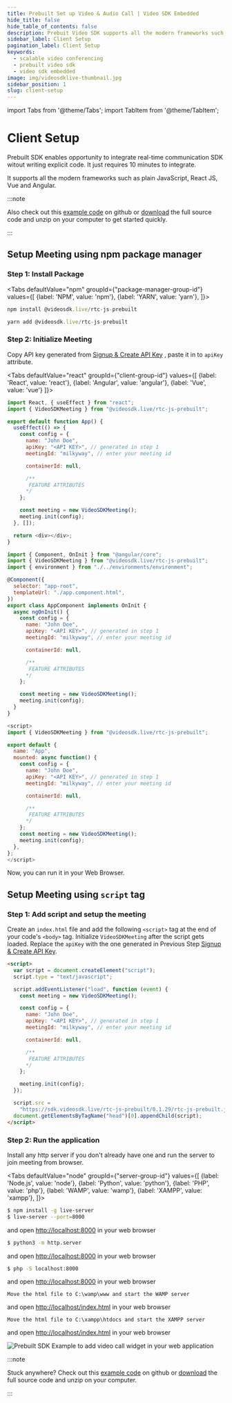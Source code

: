 ```yaml
---
title: Prebuilt Set up Video & Audio Call | Video SDK Embedded
hide_title: false
hide_table_of_contents: false
description: Prebuit Video SDK supports all the modern frameworks such as plain JavaScript, React JS, Vue and Angular and more. Embedded Video calling build up scalable video conferencing applications or website.
sidebar_label: Client Setup
pagination_label: Client Setup
keywords:
  - scalable video conferencing
  - prebuilt video sdk
  - video sdk embedded
image: img/videosdklive-thumbnail.jpg
sidebar_position: 1
slug: client-setup
---
```


import Tabs from '@theme/Tabs';
import TabItem from '@theme/TabItem';

# Client Setup

Prebuilt SDK enables opportunity to integrate real-time communication SDK witout writing explicit code. It just requires 10 minutes to integrate.

It supports all the modern frameworks such as plain JavaScript, React JS, Vue and Angular.

:::note

Also check out this [example code](https://github.com/videosdk-live/videosdk-rtc-js-prebuilt-embedded-example) on github or [download](https://github.com/videosdk-live/videosdk-rtc-js-prebuilt-embedded-example/archive/refs/tags/v0.1.1.zip) the full source code and unzip on your computer to get started quickly.

:::

## Setup Meeting using npm package manager

### Step 1: Install Package

<Tabs
defaultValue="npm"
groupId={"package-manager-group-id"}
values={[
{label: 'NPM', value: 'npm'},
{label: 'YARN', value: 'yarn'},
]}>
<TabItem value="npm">

```js
npm install @videosdk.live/rtc-js-prebuilt
```

</TabItem>
<TabItem value="yarn">

```js
yarn add @videosdk.live/rtc-js-prebuilt
```

</TabItem>
</Tabs>

### Step 2: Initialize Meeting

Copy API key generated from [Signup & Create API Key](/docs/guide/prebuilt-video-and-audio-calling/signup-and-create-api) , paste it in to `apiKey` attribute.

<Tabs
defaultValue="react"
groupId={"client-group-id"}
values={[
{label: 'React', value: 'react'},
{label: 'Angular', value: 'angular'},
{label: 'Vue', value: 'vue'}
]}>
<TabItem value="react">

```js
import React, { useEffect } from "react";
import { VideoSDKMeeting } from "@videosdk.live/rtc-js-prebuilt";

export default function App() {
  useEffect(() => {
    const config = {
      name: "John Doe",
      apiKey: "<API KEY>", // generated in step 1
      meetingId: "milkyway", // enter your meeting id

      containerId: null,

      /**
       FEATURE ATTRIBUTES
      */
    };

    const meeting = new VideoSDKMeeting();
    meeting.init(config);
  }, []);

  return <div></div>;
}
```

</TabItem>
<TabItem value="angular">

```js
import { Component, OnInit } from "@angular/core";
import { VideoSDKMeeting } from "@videosdk.live/rtc-js-prebuilt";
import { environment } from "./../environments/environment";

@Component({
  selector: "app-root",
  templateUrl: "./app.component.html",
})
export class AppComponent implements OnInit {
  async ngOnInit() {
    const config = {
      name: "John Doe",
      apiKey: "<API KEY>", // generated in step 1
      meetingId: "milkyway", // enter your meeting id

      containerId: null,

      /**
       FEATURE ATTRIBUTES
      */
    };

    const meeting = new VideoSDKMeeting();
    meeting.init(config);
  }
}
```

</TabItem>

<TabItem value="vue">

```js
<script>
import { VideoSDKMeeting } from "@videosdk.live/rtc-js-prebuilt";

export default {
  name: "App",
  mounted: async function() {
    const config = {
      name: "John Doe",
      apiKey: "<API KEY>", // generated in step 1
      meetingId: "milkyway", // enter your meeting id

      containerId: null,

      /**
       FEATURE ATTRIBUTES
      */
    };
    const meeting = new VideoSDKMeeting();
    meeting.init(config);
  },
};
</script>

```

</TabItem>
</Tabs>
Now, you can run it in your Web Browser.

## Setup Meeting using `script` tag

### Step 1: Add script and setup the meeting

Create an `index.html` file and add the following `<script>` tag at the end of your code's `<body>` tag. Initialize `VideoSDKMeeting` after the script gets loaded. Replace the `apiKey` with the one generated in Previous Step [Signup & Create API Key](/docs/guide/prebuilt-video-and-audio-calling/signup-and-create-api).

```html title="index.html"
<script>
  var script = document.createElement("script");
  script.type = "text/javascript";

  script.addEventListener("load", function (event) {
    const meeting = new VideoSDKMeeting();

    const config = {
      name: "John Doe",
      apiKey: "<API KEY>", // generated in step 1
      meetingId: "milkyway", // enter your meeting id

      containerId: null,

      /**
       FEATURE ATTRIBUTES
      */
    };

    meeting.init(config);
  });

  script.src =
    "https://sdk.videosdk.live/rtc-js-prebuilt/0.1.29/rtc-js-prebuilt.js";
  document.getElementsByTagName("head")[0].appendChild(script);
</script>
```

### Step 2: Run the application

Install any http server if you don't already have one and run the server to join meeting from browser.

<Tabs
defaultValue="node"
groupId={"server-group-id"}
values={[
{label: 'Node.js', value: 'node'},
{label: 'Python', value: 'python'},
{label: 'PHP', value: 'php'},
{label: 'WAMP', value: 'wamp'},
{label: 'XAMPP', value: 'xampp'},
]}>
<TabItem value="node">

```bash
$ npm install -g live-server
$ live-server --port=8000
```

and open [http://localhost:8000](http://localhost:8000) in your web browser

</TabItem>
<TabItem value="python">

```bash
$ python3 -m http.server
```

and open [http://localhost:8000](http://localhost:8000) in your web browser

</TabItem>
<TabItem value="php">

```bash
$ php -S localhost:8000
```

and open [http://localhost:8000](http://localhost:8000) in your web browser

</TabItem>
<TabItem value="wamp">

```
Move the html file to C:\wamp\www and start the WAMP server
```

and open [http://localhost/index.html](http://localhost/index.html) in your web browser

</TabItem>
<TabItem value="xampp">

```
Move the html file to C:\xampp\htdocs and start the XAMPP server
```

and open [http://localhost/index.html](http://localhost/index.html) in your web browser

</TabItem>
</Tabs>

![Prebuilt SDK Example to add video call widget in your web application](/img/prebuilt/prebuilt-grid.png)

:::note

Stuck anywhere? Check out this [example code](https://github.com/videosdk-live/videosdk-rtc-js-prebuilt-embedded-example) on github or [download](https://github.com/videosdk-live/videosdk-rtc-js-prebuilt-embedded-example/archive/refs/tags/v0.1.1.zip) the full source code and unzip on your computer.

:::
